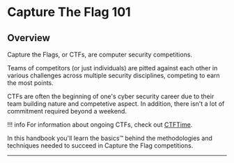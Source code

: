 # Capture The Flag 101

## Overview

Capture the Flags, or CTFs, are computer security competitions. 

Teams of competitors (or just individuals) are pitted against each other in various challenges across multiple security disciplines, competing to earn the most points.

CTFs are often the beginning of one's cyber security career due to their team building nature and competetive aspect. In addition, there isn't a lot of commitment required beyond a weekend. 


!!! info
    For information about ongoing CTFs, check out [CTFTime](https://ctftime.org/).


In this handbook you'll learn the basics™ behind the methodologies and techniques needed to succeed in Capture the Flag competitions.

---
<!-- 
<div class="container">
  <div class="row">
    <div class="col-md-2">
        <a href="/forensics/overview/">
            <img class="no-zoom" width="100px" src="/images/forensics.png">
            <h3>Forensics</h3>
        </a>
    </div>
    <div class="col-md-2">
        <a href="/cryptography/overview/">
            <img class="no-zoom" width="100px" src="/images/cryptography.png">
            <h3>Cryptography</h3>
        </a>
    </div>
    <div class="col-md-2">
        <a href="/web-exploitation/overview/">
            <img class="no-zoom" width="100px" src="/images/web.png">
            <h3>Web Exploitation</h3>
        </a>
    </div>
    <div class="col-md-2">
        <a href="/reverse-engineering/overview/">
            <img class="no-zoom" width="100px" src="/images/reversing.png">
            <h3>Reverse Engineering</h3>
        </a>
    </div>
    <div class="col-md-2">
        <a href="/binary-exploitation/overview/">
            <img class="no-zoom" width="100px" src="/images/exploitation.png">
            <h3>Binary Exploitation</h3>
        </a>
    </div>
  </div>
</div> -->